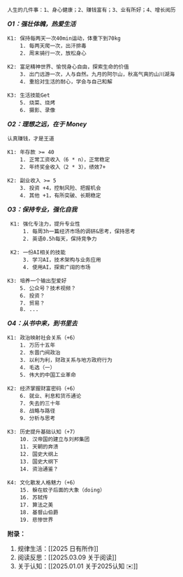 
	人生的几件事：1、身心健康；2、赚钱富有；3、业有所好；4、增长阅历

***O1：强壮体魄，热爱生活*** 

	K1: 保持每两天一次40min运动，体重下到70kg
		1. 每两天爬一次，出汗排毒
		2. 周末骑行一次，放松身心
	
	K2: 富足精神世界、愉悦身心自由，探索生命的价值
		3. 出门远游一次，人与自然。九月的阿尔山，秋高气爽的山川湖海
		4. 重拾对生活的耐心，学会与自己和解
	
	K3: 生活技能Get
		5. 烧菜、烧烤
		6. 摄影、录像


***O2：理想之远，在于 Money***

	认真赚钱，才是王道
	
	K1: 年存款 >= 40
		1. 正常工资收入（6 * n），正常稳定
		2. 年终奖金收入（2 * 3），绩效7+
	
	K2: 副业收入 >= 5
		3. 投资 +4，控制风险、把握机会
		4. 其他 +1，有所突破、长期稳定
	

***O3：保持专业，强化自我*** 

	 K1: 强化专注力，提升专业性
		 1. 每周3h一篇经济市场的调研&思考，保持思考
		 2. 英语0.5h每天，保持竞争力
	 
	 K2: 一份AI相关的技能
		 3. 学习AI，技术架构与业务应用
		 4. 使用AI，探索广阔的市场
	
	K3: 培养一个输出型爱好
		5. 公众号？技术视频？
		6. 投资？
		7. 贸易？
		8. ...


***O4：从书中来，到书里去***

	K1: 政治映射社会关系（+6）
		1. 万历十五年
		2. 东晋门阀政治
		3. 以利为利，财政关系与地方政府行为
		4. 毛选（一）
		5. 伟大的中国工业革命
	
    K2: 经济掌握财富密码（+6）
	    6. 就业、利息和货币通论
	    7. 失去的三十年
	    8. 战略与路径
	    9. 分析与思考
	
    K3: 历史提升基础认知（+7）
		10. 汉帝国的建立与刘邦集团
		11. 天朝的奔溃
		12. 国史大纲上
		13. 国史大纲下
		14. 资治通鉴？
	
    K4: 文化散发人格魅力（+6）
	    15. 躲在蚊子后面的大象（doing）
	    16. 苏轼传
	    17. 算法之美
	    18. 基督山伯爵
	    19. 悲惨世界


**附录：**
1.  规律生活：[[2025 日有所作]]
2.  阅读反思：[[2025.03.09 关于阅读]]
3.  关于认知：[[2025.01.01  关于2025认知 ✉️]]
